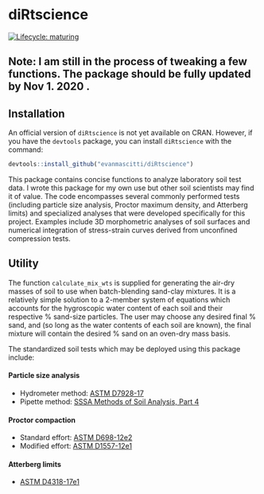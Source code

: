 
<!-- README.md is generated from README.Rmd. Please edit that file -->

# diRtscience

<!-- badges: start -->

[![Lifecycle:
maturing](https://img.shields.io/badge/lifecycle-maturing-blue.svg)](https://www.tidyverse.org/lifecycle/#maturing)
<!-- badges: end -->

## Note: I am still in the process of tweaking a few functions. The package should be fully updated by Nov 1. 2020 .

## Installation

An official version of `diRtscience` is not yet available on CRAN.
However, if you have the `devtools` package, you can install
`diRtscience` with the command:

``` r
devtools::install_github("evanmascitti/diRtscience")
```

This package contains concise functions to analyze laboratory soil test
data. I wrote this package for my own use but other soil scientists may
find it of value. The code encompasses several commonly performed tests
(including particle size analysis, Proctor maximum density, and
Atterberg limits) and specialized analyses that were developed
specifically for this project. Examples include 3D morphometric analyses
of soil surfaces and numerical integration of stress-strain curves
derived from unconfined compression tests.

<!-- The best way to learn about this package is through the vignettes  -->

<!-- un-comment this line once the vignettes are added  -->

## Utility

The function `calculate_mix_wts` is supplied for generating the air-dry
masses of soil to use when batch-blending sand-clay mixtures. It is a
relatively simple solution to a 2-member system of equations which
accounts for the hygroscopic water content of each soil and their
respective % sand-size particles. The user may choose any desired final
% sand, and (so long as the water contents of each soil are known), the
final mixture will contain the desired % sand on an oven-dry mass basis.

The standardized soil tests which may be deployed using this package
include:

#### Particle size analysis

  - Hydrometer method: [ASTM
    D7928-17](https://www.astm.org/Standards/D7928.htm)
  - Pipette method: [SSSA Methods of Soil Analysis,
    Part 4](https://www.wiley.com/en-us/Methods+of+Soil+Analysis%2C+Part+4%3A+Physical+Methods-p-9780891188933)

#### Proctor compaction

  - Standard effort: [ASTM
    D698-12e2](https://www.astm.org/Standards/D698.htm)
  - Modified effort: [ASTM
    D1557-12e1](https://www.astm.org/Standards/D1557)

#### Atterberg limits

  - [ASTM D4318-17e1](https://www.astm.org/Standards/D4318)
